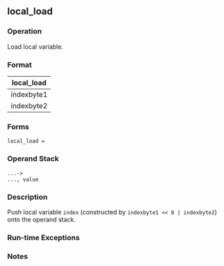 ## local_load

### Operation
Load local variable.

### Format
| local_load |
| :----: |
| indexbyte1 |
| indexbyte2 |

### Forms
```
local_load =
```

### Operand Stack
```
...->
..., value
```

### Description
Push local variable `index` (constructed by `indexbyte1 << 8 | indexbyte2`) onto the operand stack.

### Run-time Exceptions

### Notes


